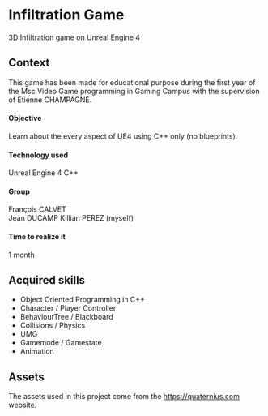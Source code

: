 # Infiltration Game
3D Infiltration game on Unreal Engine 4
 
## Context
This game has been made for educational purpose during the first year of the Msc Video Game programming in Gaming Campus with the supervision of Etienne CHAMPAGNE.  

#### Objective
Learn about the every aspect of UE4 using C++ only (no blueprints).

#### Technology used
Unreal Engine 4
C++

#### Group
François CALVET  
Jean DUCAMP
Killian PEREZ (myself)

#### Time to realize it
1 month

## Acquired skills
- Object Oriented Programming in C++
- Character / Player Controller
- BehaviourTree / Blackboard
- Collisions / Physics
- UMG
- Gamemode / Gamestate
- Animation

## Assets
The assets used in this project come from the https://quaternius.com website.
